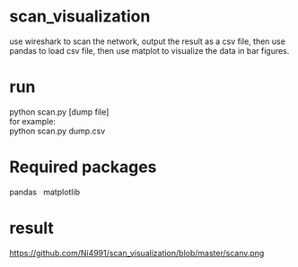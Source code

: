 # scan_visualization

use wireshark to scan the network, output the result as a csv file, then
use pandas to load csv file, then use matplot to visualize the data in bar figures.


# run 
python scan.py [dump file]  
for example:  
python scan.py  dump.csv  

# Required packages
pandas   
matplotlib    

 


# result

 https://github.com/Ni4991/scan_visualization/blob/master/scanv.png
